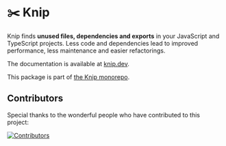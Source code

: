# ✂️ Knip

Knip finds **unused files, dependencies and exports** in your JavaScript and TypeScript projects. Less code and
dependencies lead to improved performance, less maintenance and easier refactorings.

The documentation is available at [knip.dev][1].

This package is part of [the Knip monorepo][2].

## Contributors

Special thanks to the wonderful people who have contributed to this project:

[![Contributors][4]][3]

[1]: https://knip.dev
[2]: https://github.com/webpro-nl/knip
[3]: https://github.com/webpro-nl/knip/graphs/contributors
[4]: https://contrib.rocks/image?repo=webpro-nl/knip
